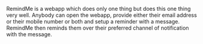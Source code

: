 RemindMe is a webapp which does only one thing but does this one thing very well. Anybody can open the webapp, provide either their email address or their mobile number or both and setup a reminder with a message. RemindMe then reminds them over their preferred channel of notification with the message.  
